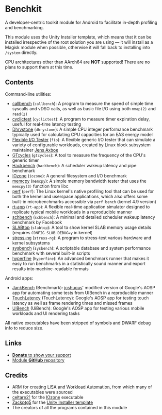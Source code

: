# Benchkit

A developer-centric toolkit module for Android to facilitate in-depth profiling and
benchmarking.

This module uses the Unity Installer template, which means that it can be installed
irrespective of the root solution you are using — it will install as a Magisk module
when possible, otherwise it will fall back to installing into `/system` directly.

CPU architectures other than AArch64 are **NOT** supported! There are no plans to
support them at this time.

## Contents

Command-line utilities:

- [callbench](https://github.com/kdrag0n/callbench) (`callbench`):
  A program to measure the speed of simple time syscalls and vDSO calls, as well as
  basic file I/O using both `mmap(2)` and `read(2)`
- [cyclictest](https://git.kernel.org/pub/scm/utils/rt-tests/rt-tests.git/tree/src/cyclictest/cyclictest.c?h=stable/devel/v1.0.1) (`cyclictest`):
  A program to measure timer expiration delay, useful for real-time latency testing
- [Dhrystone](https://github.com/ARM-software/workload-automation/blob/e387e3d9b79e936b50e5985c369aad1654cc9c06/wa/workloads/dhrystone/src/dhrystone.c) (`dhrystone`):
  A simple CPU integer performance benchmark typically used for calculating CPU
  capacities for an EAS energy model
- [Flexible I/O Tester](https://github.com/axboe/fio/tree/4e8c82b4e9804c52bf2c78327cc5bfca9d8aedfc) (`fio`):
  A flexible generic I/O tester that can simulate a variety of configurable workloads,
  created by Linux block subsystem maintainer [Jens Axboe](https://github.com/axboe)
- [GTcycles](https://github.com/kdrag0n/gtcycles) (`gtcycles`):
  A tool to measure the frequency of the CPU's generic timer
- [Hackbench](https://git.kernel.org/pub/scm/utils/rt-tests/rt-tests.git/tree/src/hackbench/hackbench.c?h=stable/devel/v1.0.1&id=34caa080e0472cf480f2e90538aaf300f9ae487b) (`hackbench`):
  A scheduler wakeup latency and pipe benchmark
- [IOzone](http://www.iozone.org/) (`iozone`):
  A general filesystem and I/O benchmark
- [memcpy](https://github.com/ARM-software/workload-automation/blob/e387e3d9b79e936b50e5985c369aad1654cc9c06/wa/workloads/memcpy/src/memcopy.c) (`memcpy`):
  A simple memory bandwidth tester that uses the `memcpy(3)` function from libc
- [perf](https://github.com/kdrag0n/proton_bluecross/tree/a9c87582ba82f2ec3889a975bd5e827d846676cd/tools/perf) (`perf`):
  The Linux kernel's native profiling tool that can be used for both the kernel and
  userspace applications, which also offers some built-in microbenchmarks accessible
  via `perf bench` (kernel 4.9 version)
- [rt-app](https://github.com/scheduler-tools/rt-app) (`rt-app`):
  A flexible real-time application simulator designed to replicate typical mobile
  workloads in a reproducible manner
- [schbench](https://github.com/kdrag0n/schbench/blob/8d075b39d6a4cbb362b24912eddcdd362bf09649/schbench.c) (`schbench`):
  A minimal and detailed scheduler wakeup latency benchmark by Facebook
- [SLABtop](https://gitlab.com/procps-ng/procps/blob/2e7f38707a1fa5949ccf3655fa33a90c8b8a2ffc/slabtop.c) (`slabtop`):
  A tool to show kernel SLAB memory usage details (requires `CONFIG_SLUB_DEBUG=y` in
  kernel)
- [stress-ng](https://kernel.ubuntu.com/git/cking/stress-ng.git/) (`stress-ng`):
  A program to stress-test various hardware and kernel subsystems
- [sysbench](https://github.com/akopytov/sysbench) (`sysbench`):
  A scriptable database and system performance benchmark with several built-in scripts
- [hyperfine](https://github.com/sharkdp/hyperfine) (`hyperfine`):
  An advanced benchmark runner that makes it easy to run benchmarks in a
  statistically sound manner and export results into machine-readable formats

Android apps:

- [JankBench](https://android.googlesource.com/platform/frameworks/base/+/android-9.0.0_r47/tests/JankBench) (Benchmark):
  [joshuous](https://github.com/joshuous/)' modified version of Google's AOSP app for
  automating some tests from UIBench in a reproducible manner
- [TouchLatency](https://android.googlesource.com/platform/frameworks/base/+/refs/tags/android-9.0.0_r47/tests/TouchLatency/) (TouchLatency):
  Google's AOSP app for testing touch latency as well as frame rendering times and
  missed frames
- [UIBench](https://android.googlesource.com/platform/frameworks/base/+/refs/tags/android-9.0.0_r47/tests/UiBench/) (UiBench):
  Google's AOSP app for testing various mobile workloads and UI rendering tasks

All native executables have been stripped of symbols and DWARF debug info to reduce size.

## Links

- [**Donate** to show your support](https://paypal.me/dragon5232)
- [Module **GitHub** repository](https://github.com/kdrag0n/benchkit)

## Credits

- ARM for creating [LISA](https://github.com/ARM-software/lisa) and [Workload Automation](https://github.com/ARM-software/workload-automation), from which many of the executables were sourced
- [celtare21](https://github.com/celtare21) for the [IOzone](http://www.iozone.org/) executable
- [Zackptg5](https://github.com/Zackptg5) for the [Unity Installer template](https://github.com/Zackptg5/Unity)
- The creators of all the programs contained in this module
